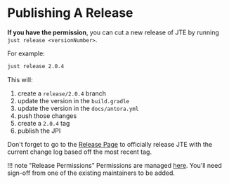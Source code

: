 # Publishing A Release

**If you have the permission**, you can cut a new release of JTE by running `just release <versionNumber>`.

For example:

``` bash
just release 2.0.4
```

This will:

1. create a `release/2.0.4` branch
2. update the version in the `build.gradle`
3. update the version in the `docs/antora.yml`
4. push those changes
5. create a `2.0.4` tag
6. publish the JPI

Don't forget to go to the [Release Page](https://github.com/jenkinsci/templating-engine-plugin/releases) to officially release JTE with the current change log based off the most recent tag.

!!! note "Release Permissions"
    Permissions are managed [here](https://github.com/jenkins-infra/repository-permissions-updater/blob/master/permissions/plugin-templating-engine.yml). You'll need sign-off from one of the existing maintainers to be added.
